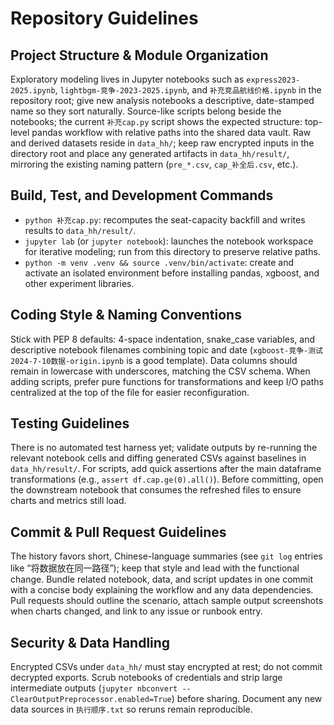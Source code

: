 # Repository Guidelines

## Project Structure & Module Organization
Exploratory modeling lives in Jupyter notebooks such as `express2023-2025.ipynb`, `lightbgm-竞争-2023-2025.ipynb`, and `补充竞品航线价格.ipynb` in the repository root; give new analysis notebooks a descriptive, date-stamped name so they sort naturally. Source-like scripts belong beside the notebooks; the current `补充cap.py` script shows the expected structure: top-level pandas workflow with relative paths into the shared data vault. Raw and derived datasets reside in `data_hh/`; keep raw encrypted inputs in the directory root and place any generated artifacts in `data_hh/result/`, mirroring the existing naming pattern (`pre_*.csv`, `cap_补全后.csv`, etc.).

## Build, Test, and Development Commands
- `python 补充cap.py`: recomputes the seat-capacity backfill and writes results to `data_hh/result/`.
- `jupyter lab` (or `jupyter notebook`): launches the notebook workspace for iterative modeling; run from this directory to preserve relative paths.
- `python -m venv .venv && source .venv/bin/activate`: create and activate an isolated environment before installing pandas, xgboost, and other experiment libraries.

## Coding Style & Naming Conventions
Stick with PEP 8 defaults: 4-space indentation, snake_case variables, and descriptive notebook filenames combining topic and date (`xgboost-竞争-测试2024-7-10数据-origin.ipynb` is a good template). Data columns should remain in lowercase with underscores, matching the CSV schema. When adding scripts, prefer pure functions for transformations and keep I/O paths centralized at the top of the file for easier reconfiguration.

## Testing Guidelines
There is no automated test harness yet; validate outputs by re-running the relevant notebook cells and diffing generated CSVs against baselines in `data_hh/result/`. For scripts, add quick assertions after the main dataframe transformations (e.g., `assert df.cap.ge(0).all()`). Before committing, open the downstream notebook that consumes the refreshed files to ensure charts and metrics still load.

## Commit & Pull Request Guidelines
The history favors short, Chinese-language summaries (see `git log` entries like “将数据放在同一路径”); keep that style and lead with the functional change. Bundle related notebook, data, and script updates in one commit with a concise body explaining the workflow and any data dependencies. Pull requests should outline the scenario, attach sample output screenshots when charts changed, and link to any issue or runbook entry.

## Security & Data Handling
Encrypted CSVs under `data_hh/` must stay encrypted at rest; do not commit decrypted exports. Scrub notebooks of credentials and strip large intermediate outputs (`jupyter nbconvert --ClearOutputPreprocessor.enabled=True`) before sharing. Document any new data sources in `执行顺序.txt` so reruns remain reproducible.
